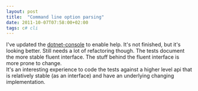 ```yaml
---
layout: post
title:  "Command line option parsing"
date: 2011-10-07T07:58:00+02:00
tags: c# cli
---
```


I've updated the <a href="https://github.com/wallymathieu/isop">dotnet-console</a> to enable help. It's not finished, but it's looking better. Still needs a lot of refactoring though. The tests document the more stable fluent interface. The stuff behind the fluent interface is more prone to change.<br>
It's an interesting experience to code the tests against a higher level api that is relatively stable (as an interface) and have an underlying changing implementation.
<div style="clear: both;"></div>